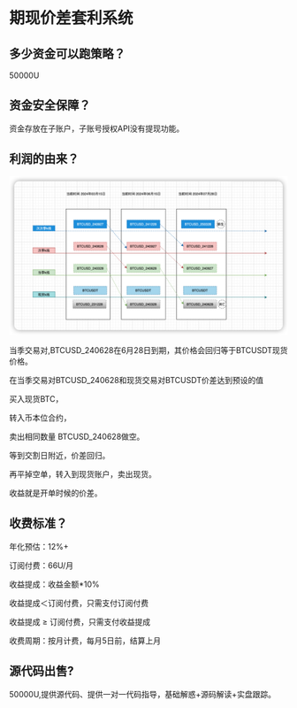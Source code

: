 # 期现价差套利系统

## 多少资金可以跑策略？

50000U



## 资金安全保障？ 

资金存放在子账户，子账号授权API没有提现功能。



## 利润的由来？

![image-20240625202703389](./image/image-20240625202703389.png)



当季交易对,BTCUSD_240628在6月28日到期，其价格会回归等于BTCUSDT现货价格。

在当季交易对BTCUSD_240628和现货交易对BTCUSDT价差达到预设的值

买入现货BTC，

转入币本位合约，

卖出相同数量 BTCUSD_240628做空。

等到交割日附近，价差回归。

再平掉空单，转入到现货账户，卖出现货。

收益就是开单时候的价差。



## 收费标准？

年化预估：12%+

订阅付费：66U/月

收益提成：收益金额*10%

收益提成＜订阅付费，只需支付订阅付费

收益提成 ≥ 订阅付费，只需支付收益提成

收费周期：按月计费，每月5日前，结算上月



## 源代码出售?

50000U,提供源代码、提供一对一代码指导，基础解惑+源码解读+实盘跟踪。

